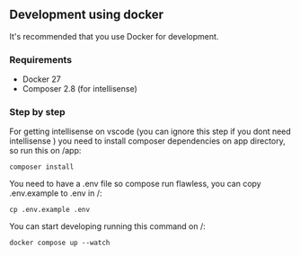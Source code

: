 ## Development using docker

It's recommended that you use Docker for development.

### Requirements

-   Docker 27
-   Composer 2.8 (for intellisense)

### Step by step

For getting intellisense on vscode (you can ignore this step if you dont need intellisense ) you need to install composer dependencies on app directory, so run this on /app:

```shell
composer install
```

You need to have a .env file so compose run flawless, you can copy .env.example to .env in /:

```shell
cp .env.example .env
```

You can start developing running this command on /:

```shell
docker compose up --watch
```
